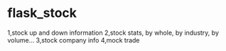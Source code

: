# flask_stock
1,stock up and down information
2,stock stats, by whole, by industry, by volume... 
3,stock company info
4,mock trade
